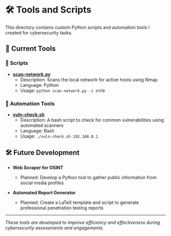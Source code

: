 # 🛠️ Tools and Scripts

This directory contains custom Python scripts and automation tools I created for cybersecurity tasks.

## 📂 Current Tools

### 📜 **Scripts**
- **[scan-network.py](./scan-network.py)**
  - Description: Scans the local network for active hosts using Nmap
  - Language: Python
  - Usage: `python scan-network.py -i eth0`

### 🔧 **Automation Tools**
- **[vuln-check.sh](./vuln-check.sh)**
  - Description: A bash script to check for common vulnerabilities using automated scanners
  - Language: Bash
  - Usage: `./vuln-check.sh 192.168.0.1`

## 🛠️ **Future Development**
- **Web Scraper for OSINT**
  - Planned: Develop a Python tool to gather public information from social media profiles

- **Automated Report Generator**
  - Planned: Create a LaTeX template and script to generate professional penetration testing reports

---

*These tools are developed to improve efficiency and effectiveness during cybersecurity assessments and engagements.*

